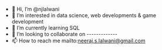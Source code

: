 - 👋 Hi, I’m @njlalwani
- 👀 I’m interested in data science, web developments & game development
- 🌱 I’m currently learning SQL
- 💞️ I’m looking to collaborate on -------------
- 📫 How to reach me mailto:neeraj.s.lalwani@gmail.com

<!---
njlalwani/njlalwani is a ✨ special ✨ repository because its `README.md` (this file) appears on your GitHub profile.
You can click the Preview link to take a look at your changes.
--->
